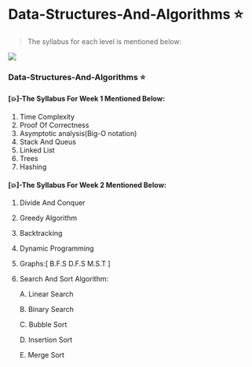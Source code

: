 # Data-Structures-And-Algorithms :star:
> The syllabus for each level is mentioned below:

![](http://inside.mines.edu/UserFiles/Image/ComputerScience/CS%20PDFs/algorithms.png)

### Data-Structures-And-Algorithms  :star:
#### [:collision:]-The Syllabus For Week 1 Mentioned Below:

1) Time Complexity
2) Proof Of Correctness
3) Asymptotic analysis(Big-O notation)
4) Stack And Queus
5) Linked List
6) Trees
7) Hashing

#### [:collision:]-The Syllabus For Week 2 Mentioned Below:


1) Divide And Conquer
2) Greedy Algorithm
3) Backtracking
4) Dynamic Programming
5) Graphs:[ B.F.S   D.F.S   M.S.T ]
6) Search And Sort Algorithm:

      A. Linear Search
      
      B. Binary Search
      
      C. Bubble Sort
      
      D. Insertion Sort
      
      E. Merge Sort
